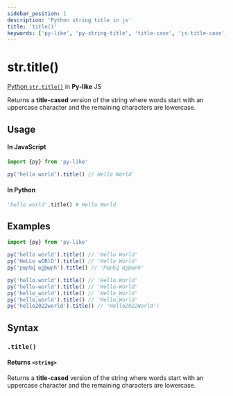 ```yaml
---
sidebar_position: 1
description: 'Python string title in js'
title: 'title()'
keywords: ['py-like', 'py-string-title', 'title-case', 'js-title-case', 'string', 'javascript']
---
```


# str.title()

[Python `str.title()`](https://docs.python.org/3/library/stdtypes.html#str.title) in **Py-like** JS

Returns a **title-cased** version of the string where words start with an uppercase character and the remaining characters are lowercase.

## Usage

#### In JavaScript
```js title="example.js"
import {py} from 'py-like'

py('hello world').title() // Hello World

```
#### In Python
```py title="example.py"
'hello world'.title() # Hello World
```

## Examples

```js
import {py} from 'py-like'

py('hello world').title() // 'Hello World'
py('HeLLo wORlD').title() // 'Hello World'
py('բարեվ աշխարհ').title() // 'Բարեվ Աշխարհ'

py('hello.world').title() // 'Hello.World'
py('hello-world').title() // 'Hello-World'
py('hello_world').title() // 'Hello_World'
py('hello,world').title() // 'Hello,World'
py('hello2022world').title() // 'Hello2022World')

```

## Syntax

### `.title()`

#### Returns `<string>`

Returns a **title-cased** version of the string where words start with an uppercase character and the remaining characters are lowercase.